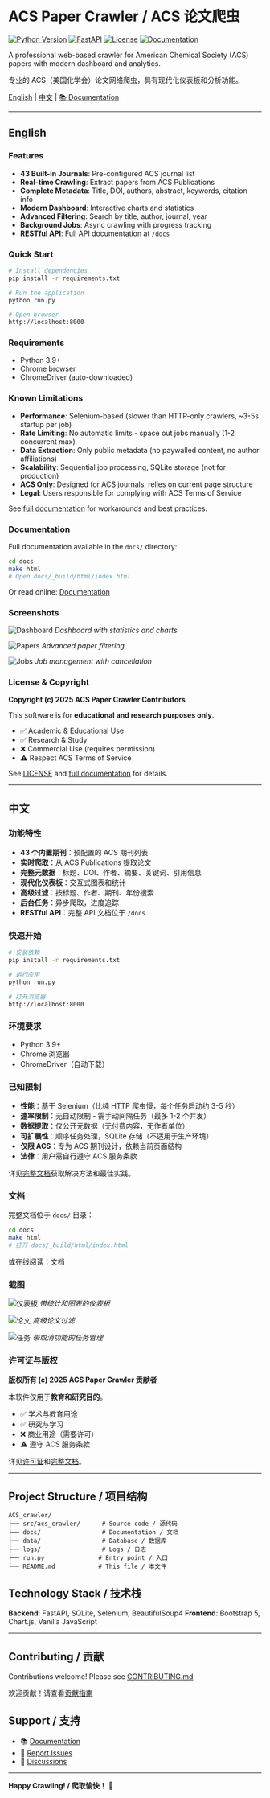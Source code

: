 # ACS Paper Crawler / ACS 论文爬虫

[![Python Version](https://img.shields.io/badge/python-3.9%2B-blue.svg)](https://www.python.org/downloads/)
[![FastAPI](https://img.shields.io/badge/FastAPI-0.115%2B-009688.svg)](https://fastapi.tiangolo.com/)
[![License](https://img.shields.io/badge/license-Educational-green.svg)](LICENSE)
[![Documentation](https://readthedocs.org/projects/acs-crawler/badge/?version=latest)](https://acs-crawler.readthedocs.io/)

A professional web-based crawler for American Chemical Society (ACS) papers with modern dashboard and analytics.

专业的 ACS（美国化学会）论文网络爬虫，具有现代化仪表板和分析功能。

[English](#english) | [中文](#中文) | [📚 Documentation](https://acs-crawler.readthedocs.io/)

---

<a name="english"></a>

## English

### Features

- **43 Built-in Journals**: Pre-configured ACS journal list
- **Real-time Crawling**: Extract papers from ACS Publications
- **Complete Metadata**: Title, DOI, authors, abstract, keywords, citation info
- **Modern Dashboard**: Interactive charts and statistics
- **Advanced Filtering**: Search by title, author, journal, year
- **Background Jobs**: Async crawling with progress tracking
- **RESTful API**: Full API documentation at `/docs`

### Quick Start

```bash
# Install dependencies
pip install -r requirements.txt

# Run the application
python run.py

# Open browser
http://localhost:8000
```

### Requirements

- Python 3.9+
- Chrome browser
- ChromeDriver (auto-downloaded)

### Known Limitations

- **Performance**: Selenium-based (slower than HTTP-only crawlers, ~3-5s startup per job)
- **Rate Limiting**: No automatic limits - space out jobs manually (1-2 concurrent max)
- **Data Extraction**: Only public metadata (no paywalled content, no author affiliations)
- **Scalability**: Sequential job processing, SQLite storage (not for production)
- **ACS Only**: Designed for ACS journals, relies on current page structure
- **Legal**: Users responsible for complying with ACS Terms of Service

See [full documentation](https://acs-crawler.readthedocs.io/) for workarounds and best practices.

### Documentation

Full documentation available in the `docs/` directory:

```bash
cd docs
make html
# Open docs/_build/html/index.html
```

Or read online: [Documentation](https://acs-crawler.readthedocs.io/)

### Screenshots

![Dashboard](software-copyright/images/dashboard.png)
*Dashboard with statistics and charts*

![Papers](software-copyright/images/papers.png)
*Advanced paper filtering*

![Jobs](software-copyright/images/jobs.png)
*Job management with cancellation*

### License & Copyright

**Copyright (c) 2025 ACS Paper Crawler Contributors**

This software is for **educational and research purposes only**.

- ✅ Academic & Educational Use
- ✅ Research & Study
- ❌ Commercial Use (requires permission)
- ⚠️ Respect ACS Terms of Service

See [LICENSE](LICENSE) and [full documentation](https://acs-crawler.readthedocs.io/) for details.

---

<a name="中文"></a>

## 中文

### 功能特性

- **43 个内置期刊**：预配置的 ACS 期刊列表
- **实时爬取**：从 ACS Publications 提取论文
- **完整元数据**：标题、DOI、作者、摘要、关键词、引用信息
- **现代化仪表板**：交互式图表和统计
- **高级过滤**：按标题、作者、期刊、年份搜索
- **后台任务**：异步爬取，进度追踪
- **RESTful API**：完整 API 文档位于 `/docs`

### 快速开始

```bash
# 安装依赖
pip install -r requirements.txt

# 运行应用
python run.py

# 打开浏览器
http://localhost:8000
```

### 环境要求

- Python 3.9+
- Chrome 浏览器
- ChromeDriver（自动下载）

### 已知限制

- **性能**：基于 Selenium（比纯 HTTP 爬虫慢，每个任务启动约 3-5 秒）
- **速率限制**：无自动限制 - 需手动间隔任务（最多 1-2 个并发）
- **数据提取**：仅公开元数据（无付费内容，无作者单位）
- **可扩展性**：顺序任务处理，SQLite 存储（不适用于生产环境）
- **仅限 ACS**：专为 ACS 期刊设计，依赖当前页面结构
- **法律**：用户需自行遵守 ACS 服务条款

详见[完整文档](https://acs-crawler.readthedocs.io/)获取解决方法和最佳实践。

### 文档

完整文档位于 `docs/` 目录：

```bash
cd docs
make html
# 打开 docs/_build/html/index.html
```

或在线阅读：[文档](https://acs-crawler.readthedocs.io/)

### 截图

![仪表板](software-copyright/images/dashboard.png)
*带统计和图表的仪表板*

![论文](software-copyright/images/papers.png)
*高级论文过滤*

![任务](software-copyright/images/jobs.png)
*带取消功能的任务管理*

### 许可证与版权

**版权所有 (c) 2025 ACS Paper Crawler 贡献者**

本软件仅用于**教育和研究目的**。

- ✅ 学术与教育用途
- ✅ 研究与学习
- ❌ 商业用途（需要许可）
- ⚠️ 遵守 ACS 服务条款

详见[许可证](LICENSE)和[完整文档](https://acs-crawler.readthedocs.io/)。

---

## Project Structure / 项目结构

```
ACS_crawler/
├── src/acs_crawler/      # Source code / 源代码
├── docs/                 # Documentation / 文档
├── data/                 # Database / 数据库
├── logs/                 # Logs / 日志
├── run.py               # Entry point / 入口
└── README.md            # This file / 本文件
```

## Technology Stack / 技术栈

**Backend**: FastAPI, SQLite, Selenium, BeautifulSoup4
**Frontend**: Bootstrap 5, Chart.js, Vanilla JavaScript

---

## Contributing / 贡献

Contributions welcome! Please see [CONTRIBUTING.md](docs/CONTRIBUTING.md)

欢迎贡献！请查看[贡献指南](docs/CONTRIBUTING.md)

## Support / 支持

- 📚 [Documentation](https://acs-crawler.readthedocs.io/)
- 🐛 [Report Issues](https://github.com/gxf1212/ACS_crawler/issues)
- 💬 [Discussions](https://github.com/gxf1212/ACS_crawler/discussions)

---

**Happy Crawling! / 爬取愉快！** 🚀
